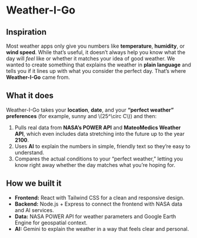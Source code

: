 # Weather-I-Go 
 
## Inspiration  
Most weather apps only give you numbers like **temperature**, **humidity**, or **wind speed**. While that’s useful, it doesn’t always help you know what the day will _feel_ like or whether it matches your idea of good weather. We wanted to create something that explains the weather in **plain language** and tells you if it lines up with what you consider the perfect day. That’s where **Weather-I-Go** came from.  

## What it does  
Weather-I-Go takes your **location**, **date**, and your **“perfect weather” preferences** (for example, sunny and \\(25^\\circ C\\)) and then:  

1. Pulls real data from **NASA’s POWER API** and **MateoMedics Weather API**, which even includes data stretching into the future up to the year **2100**.  
2. Uses **AI** to explain the numbers in simple, friendly text so they’re easy to understand.  
3. Compares the actual conditions to your “perfect weather,” letting you know right away whether the day matches what you’re hoping for.  

## How we built it  
- **Frontend:** React with Tailwind CSS for a clean and responsive design.  
- **Backend:** Node.js + Express to connect the frontend with NASA data and AI services.  
- **Data:** NASA POWER API for weather parameters and Google Earth Engine for geospatial context.  
- **AI:** Gemini to explain the weather in a way that feels clear and personal.  

